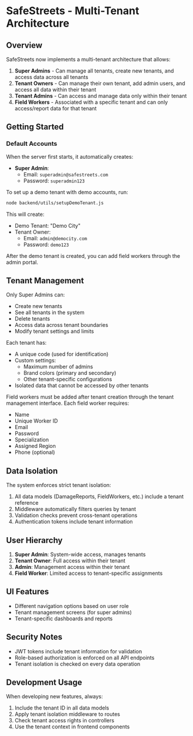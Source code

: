 # SafeStreets - Multi-Tenant Architecture

## Overview

SafeStreets now implements a multi-tenant architecture that allows:

1. **Super Admins** - Can manage all tenants, create new tenants, and access data across all tenants
2. **Tenant Owners** - Can manage their own tenant, add admin users, and access all data within their tenant
3. **Tenant Admins** - Can access and manage data only within their tenant
4. **Field Workers** - Associated with a specific tenant and can only access/report data for that tenant

## Getting Started

### Default Accounts

When the server first starts, it automatically creates:

- **Super Admin**:
  - Email: `superadmin@safestreets.com`
  - Password: `superadmin123`

To set up a demo tenant with demo accounts, run:

```bash
node backend/utils/setupDemoTenant.js
```

This will create:
- Demo Tenant: "Demo City"
- Tenant Owner:
  - Email: `admin@democity.com`
  - Password: `demo123`
  
After the demo tenant is created, you can add field workers through the admin portal.

## Tenant Management

Only Super Admins can:
- Create new tenants
- See all tenants in the system
- Delete tenants
- Access data across tenant boundaries
- Modify tenant settings and limits

Each tenant has:
- A unique code (used for identification)
- Custom settings:
  - Maximum number of admins
  - Brand colors (primary and secondary)
  - Other tenant-specific configurations
- Isolated data that cannot be accessed by other tenants

Field workers must be added after tenant creation through the tenant management interface. Each field worker requires:
- Name
- Unique Worker ID
- Email
- Password
- Specialization
- Assigned Region
- Phone (optional)

## Data Isolation

The system enforces strict tenant isolation:

1. All data models (DamageReports, FieldWorkers, etc.) include a tenant reference
2. Middleware automatically filters queries by tenant
3. Validation checks prevent cross-tenant operations
4. Authentication tokens include tenant information

## User Hierarchy

1. **Super Admin**: System-wide access, manages tenants
2. **Tenant Owner**: Full access within their tenant
3. **Admin**: Management access within their tenant
4. **Field Worker**: Limited access to tenant-specific assignments

## UI Features

- Different navigation options based on user role
- Tenant management screens (for super admins)
- Tenant-specific dashboards and reports

## Security Notes

- JWT tokens include tenant information for validation
- Role-based authorization is enforced on all API endpoints
- Tenant isolation is checked on every data operation

## Development Usage

When developing new features, always:
1. Include the tenant ID in all data models
2. Apply tenant isolation middleware to routes
3. Check tenant access rights in controllers
4. Use the tenant context in frontend components
